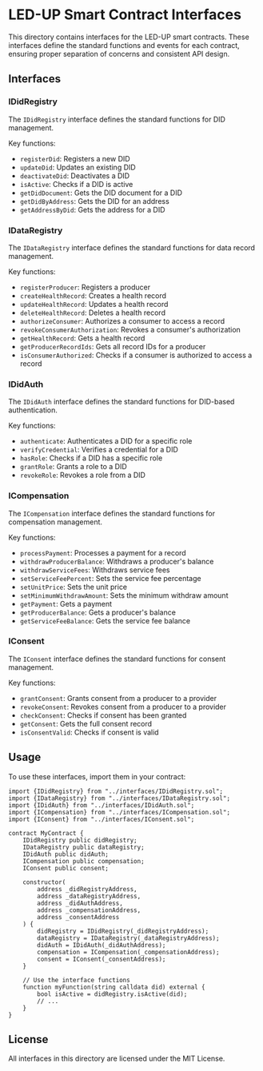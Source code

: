 # LED-UP Smart Contract Interfaces

This directory contains interfaces for the LED-UP smart contracts. These interfaces define the standard functions and events for each contract, ensuring proper separation of concerns and consistent API design.

## Interfaces

### IDidRegistry

The `IDidRegistry` interface defines the standard functions for DID management.

Key functions:

- `registerDid`: Registers a new DID
- `updateDid`: Updates an existing DID
- `deactivateDid`: Deactivates a DID
- `isActive`: Checks if a DID is active
- `getDidDocument`: Gets the DID document for a DID
- `getDidByAddress`: Gets the DID for an address
- `getAddressByDid`: Gets the address for a DID

### IDataRegistry

The `IDataRegistry` interface defines the standard functions for data record management.

Key functions:

- `registerProducer`: Registers a producer
- `createHealthRecord`: Creates a health record
- `updateHealthRecord`: Updates a health record
- `deleteHealthRecord`: Deletes a health record
- `authorizeConsumer`: Authorizes a consumer to access a record
- `revokeConsumerAuthorization`: Revokes a consumer's authorization
- `getHealthRecord`: Gets a health record
- `getProducerRecordIds`: Gets all record IDs for a producer
- `isConsumerAuthorized`: Checks if a consumer is authorized to access a record

### IDidAuth

The `IDidAuth` interface defines the standard functions for DID-based authentication.

Key functions:

- `authenticate`: Authenticates a DID for a specific role
- `verifyCredential`: Verifies a credential for a DID
- `hasRole`: Checks if a DID has a specific role
- `grantRole`: Grants a role to a DID
- `revokeRole`: Revokes a role from a DID

### ICompensation

The `ICompensation` interface defines the standard functions for compensation management.

Key functions:

- `processPayment`: Processes a payment for a record
- `withdrawProducerBalance`: Withdraws a producer's balance
- `withdrawServiceFees`: Withdraws service fees
- `setServiceFeePercent`: Sets the service fee percentage
- `setUnitPrice`: Sets the unit price
- `setMinimumWithdrawAmount`: Sets the minimum withdraw amount
- `getPayment`: Gets a payment
- `getProducerBalance`: Gets a producer's balance
- `getServiceFeeBalance`: Gets the service fee balance

### IConsent

The `IConsent` interface defines the standard functions for consent management.

Key functions:

- `grantConsent`: Grants consent from a producer to a provider
- `revokeConsent`: Revokes consent from a producer to a provider
- `checkConsent`: Checks if consent has been granted
- `getConsent`: Gets the full consent record
- `isConsentValid`: Checks if consent is valid

## Usage

To use these interfaces, import them in your contract:

```solidity
import {IDidRegistry} from "../interfaces/IDidRegistry.sol";
import {IDataRegistry} from "../interfaces/IDataRegistry.sol";
import {IDidAuth} from "../interfaces/IDidAuth.sol";
import {ICompensation} from "../interfaces/ICompensation.sol";
import {IConsent} from "../interfaces/IConsent.sol";

contract MyContract {
    IDidRegistry public didRegistry;
    IDataRegistry public dataRegistry;
    IDidAuth public didAuth;
    ICompensation public compensation;
    IConsent public consent;

    constructor(
        address _didRegistryAddress,
        address _dataRegistryAddress,
        address _didAuthAddress,
        address _compensationAddress,
        address _consentAddress
    ) {
        didRegistry = IDidRegistry(_didRegistryAddress);
        dataRegistry = IDataRegistry(_dataRegistryAddress);
        didAuth = IDidAuth(_didAuthAddress);
        compensation = ICompensation(_compensationAddress);
        consent = IConsent(_consentAddress);
    }

    // Use the interface functions
    function myFunction(string calldata did) external {
        bool isActive = didRegistry.isActive(did);
        // ...
    }
}
```

## License

All interfaces in this directory are licensed under the MIT License.

